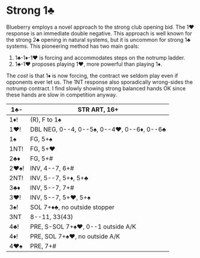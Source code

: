 # Strong 1♣

Blueberry employs a novel approach to the strong club opening bid.  The 1♥
response is an immediate double negative.  This approach is well known for the
strong 2♣ opening in natural systems, but it is uncommon for strong 1♣ systems.
This pioneering method has two main goals:

1. 1♣-1♦-1♥ is forcing and accommodates steps on the notrump ladder.
2. 1♣-1♥ proposes playing 1♥, more powerful than playing 1♦.

The *cost* is that 1♦ is now forcing, the contract we seldom play even if
opponents ever let us.  The 1NT response also sporadically wrong-sides the
notrump contract.  I find slowly showing strong balanced hands OK since these
hands are slow in competition anyway.

| 1♣-  | STR ART, 16+ |
|------|--------------|
| 1♦!  | (R), F to 1♠
| 1♥!  | DBL NEG, 0--4, 0--5♠, 0--4♥, 0--6♦, 0--6♣
| 1♠   | FG, 5+♠
| 1NT! | FG, 5+♥
| 2♣♦  | FG, 5+#
| 2♥♠! | INV, 4--7, 6+#
| 2NT! | INV, 5--7, 5+♦, 5+♣
| 3♣♦  | INV, 5--7, 7+#
| 3♥!  | INV, 5--7, 5+♥, 5+♠
| 3♠!  | SOL 7+♦♣, no outside stopper
| 3NT  | 8--11, 33(43)
| 4♣!  | PRE, S-SOL 7+♠♥, 0--1 outside A/K
| 4♦!  | PRE, SOL 7+♠♥, no outside A/K
| 4♥♠  | PRE, 7+#
